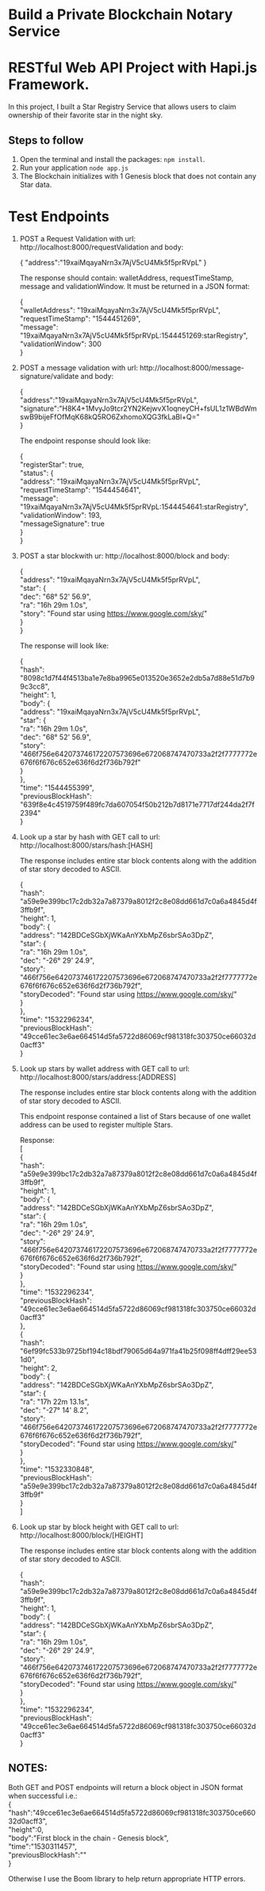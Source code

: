 # Build a Private Blockchain Notary Service
# RESTful Web API Project with Hapi.js Framework.

In this project, I built a Star Registry Service that allows users to 
claim ownership of their favorite star in the night sky.

## Steps to follow

1. Open the terminal and install the packages: `npm install`.
2. Run your application `node app.js`
3. The Blockchain initializes with 1 Genesis block that does not contain any Star data.

# Test Endpoints

1. POST a Request Validation with url: http://localhost:8000/requestValidation and body:  

   { "address":"19xaiMqayaNrn3x7AjV5cU4Mk5f5prRVpL" }  

   The response should contain: walletAddress, requestTimeStamp, message and validationWindow. It must be returned in a JSON format:  

   {  
     "walletAddress": "19xaiMqayaNrn3x7AjV5cU4Mk5f5prRVpL",  
     "requestTimeStamp": "1544451269",  
     "message": "19xaiMqayaNrn3x7AjV5cU4Mk5f5prRVpL:1544451269:starRegistry",  
     "validationWindow": 300  
   }  

2. POST a message validation with url: http://localhost:8000/message-signature/validate and body:  

   {  
   "address":"19xaiMqayaNrn3x7AjV5cU4Mk5f5prRVpL",  
    "signature":"H8K4+1MvyJo9tcr2YN2KejwvX1oqneyCH+fsUL1z1WBdWmswB9bijeFfOfMqK68kQ5RO6ZxhomoXQG3fkLaBl+Q="  
   }  

   The endpoint response should look like:  

   {  
    "registerStar": true,  
    "status": {  
    "address": "19xaiMqayaNrn3x7AjV5cU4Mk5f5prRVpL",  
    "requestTimeStamp": "1544454641",  
    "message": "19xaiMqayaNrn3x7AjV5cU4Mk5f5prRVpL:1544454641:starRegistry",  
    "validationWindow": 193,  
    "messageSignature": true  
     }  
   } 
   
3. POST a star blockwith ur: http://localhost:8000/block and body:  

   {  
    "address": "19xaiMqayaNrn3x7AjV5cU4Mk5f5prRVpL",  
    "star": {  
                "dec": "68° 52' 56.9",  
                "ra": "16h 29m 1.0s",  
                "story": "Found star using https://www.google.com/sky/"  
            }  
   }  

   The response will look like:  

   {  
    "hash": "8098c1d7f44f4513ba1e7e8ba9965e013520e3652e2db5a7d88e51d7b99c3cc8",  
    "height": 1,  
    "body": {  
        "address": "19xaiMqayaNrn3x7AjV5cU4Mk5f5prRVpL",  
        "star": {  
            "ra": "16h 29m 1.0s",  
            "dec": "68° 52' 56.9",  
            "story": "466f756e642073746172207573696e672068747470733a2f2f7777772e676f6f676c652e636f6d2f736b792f"  
        }  
    },  
    "time": "1544455399",  
    "previousBlockHash": "639f8e4c4519759f489fc7da607054f50b212b7d8171e7717df244da2f7f2394"  
   }  

4. Look up a star by hash with GET call to url: http://localhost:8000/stars/hash:[HASH]  

   The response includes entire star block contents along with the addition of star story decoded to ASCII.  

   {  
     "hash": "a59e9e399bc17c2db32a7a87379a8012f2c8e08dd661d7c0a6a4845d4f3ffb9f",  
     "height": 1,  
     "body": {  
     "address": "142BDCeSGbXjWKaAnYXbMpZ6sbrSAo3DpZ",  
     "star": {  
       "ra": "16h 29m 1.0s",  
       "dec": "-26° 29' 24.9",  
       "story": "466f756e642073746172207573696e672068747470733a2f2f7777772e676f6f676c652e636f6d2f736b792f",  
       "storyDecoded": "Found star using https://www.google.com/sky/"  
      }  
   },  
   "time": "1532296234",  
   "previousBlockHash": "49cce61ec3e6ae664514d5fa5722d86069cf981318fc303750ce66032d0acff3"  
   }  

5. Look up stars by wallet address with GET call to url: http://localhost:8000/stars/address:[ADDRESS]  

   The response includes entire star block contents along with the addition of star story decoded to ASCII.  

   This endpoint response contained a list of Stars because of one wallet address can be used to register multiple Stars.  

   Response:  
   \[  
     {  
    "hash": "a59e9e399bc17c2db32a7a87379a8012f2c8e08dd661d7c0a6a4845d4f3ffb9f",  
    "height": 1,  
    "body": {  
      "address": "142BDCeSGbXjWKaAnYXbMpZ6sbrSAo3DpZ",  
      "star": {  
        "ra": "16h 29m 1.0s",  
        "dec": "-26° 29' 24.9",  
        "story": "466f756e642073746172207573696e672068747470733a2f2f7777772e676f6f676c652e636f6d2f736b792f",  
        "storyDecoded": "Found star using https://www.google.com/sky/"  
      }  
    },  
    "time": "1532296234",  
    "previousBlockHash": "49cce61ec3e6ae664514d5fa5722d86069cf981318fc303750ce66032d0acff3"  
  },  
  {  
    "hash": "6ef99fc533b9725bf194c18bdf79065d64a971fa41b25f098ff4dff29ee531d0",  
    "height": 2,  
    "body": {  
      "address": "142BDCeSGbXjWKaAnYXbMpZ6sbrSAo3DpZ",  
      "star": {  
        "ra": "17h 22m 13.1s",  
        "dec": "-27° 14' 8.2",  
        "story": "466f756e642073746172207573696e672068747470733a2f2f7777772e676f6f676c652e636f6d2f736b792f",  
        "storyDecoded": "Found star using https://www.google.com/sky/"  
      }  
    },  
    "time": "1532330848",  
    "previousBlockHash": "a59e9e399bc17c2db32a7a87379a8012f2c8e08dd661d7c0a6a4845d4f3ffb9f"  
  }  
  \]  

6. Look up star by block height with GET call to url: http://localhost:8000/block/[HEIGHT]  

   The response includes entire star block contents along with the addition of star story decoded to ASCII.  

   {  
      "hash": "a59e9e399bc17c2db32a7a87379a8012f2c8e08dd661d7c0a6a4845d4f3ffb9f",  
      "height": 1,  
      "body": {  
      "address": "142BDCeSGbXjWKaAnYXbMpZ6sbrSAo3DpZ",  
      "star": {  
         "ra": "16h 29m 1.0s",  
         "dec": "-26° 29' 24.9",  
         "story": "466f756e642073746172207573696e672068747470733a2f2f7777772e676f6f676c652e636f6d2f736b792f",  
         "storyDecoded": "Found star using https://www.google.com/sky/"  
       }  
     },  
     "time": "1532296234",  
     "previousBlockHash": "49cce61ec3e6ae664514d5fa5722d86069cf981318fc303750ce66032d0acff3"  
   }  
	
## NOTES:  

Both GET and POST endpoints will return a block object in JSON format when successful i.e.:  
	{  
		"hash":"49cce61ec3e6ae664514d5fa5722d86069cf981318fc303750ce66032d0acff3",  
		"height":0,  
		"body":"First block in the chain - Genesis block",  
		"time":"1530311457",  
		"previousBlockHash":""  
	}  
	
Otherwise I use the Boom library to help return appropriate HTTP errors.   
